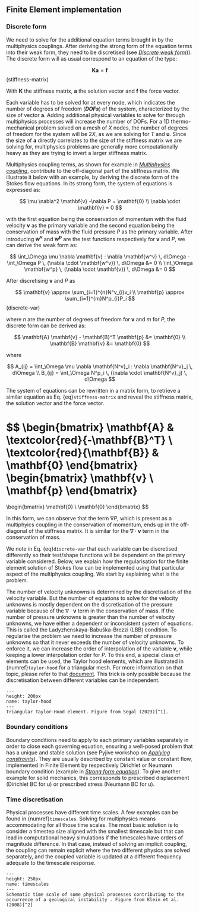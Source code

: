 ## Finite Element implementation

### Discrete form

We need to solve for the additional equation terms brought in by the multiphysics couplings.
After deriving the strong form of the equation terms into their weak form, they need to be discretised (see [<em>Discrete weak form</em>](../../introduction/discrete.ipynb#discrete-weak-form))).
The discrete form will as usual correspond to an equation of the type:

$$
\mathbf{K} \mathbf{a} = \mathbf{f}
$$ (stiffness-matrix)

With $\mathbf{K}$ the stiffness matrix, $\mathbf{a}$ the solution vector and $\mathbf{f}$ the force vector.

Each variable has to be solved for at every node, which indicates the number of degrees of freedom (***DOFs***) of the system, characterized by the size of vector $\mathbf{a}$.
Adding additional physical variables to solve for through multiphysics processes will increase the number of DOFs. For a 1D thermo-mechanical problem solved on a mesh of $X$ nodes, the number of degrees of freedom for the system will be 2$X$, as we are solving for $T$ and $\mathbf{u}$.
Since the size of $\mathbf{a}$ directly correlates to the size of the stiffness matrix we are solving for, multiphysics problems are generally more computationally heavy as they are trying to invert a larger stiffness matrix.

Multiphysics coupling terms, as shown for example in [<em>Multiphysics coupling</em>](./key_concepts.md#multiphysics-coupling), contribute to the off-diagonal part of the stiffness matrix. We illustrate it below with an example, by deriving the discrete form of the Stokes flow equations. In its strong form, the system of equations is expressed as:

$$
\mu \nabla^2 \mathbf{v} -\nabla P = \mathbf{0} \\
\nabla \cdot \mathbf{v} = 0
$$

with the first equation being the conservation of momentum with the fluid velocity $\mathbf{v}$ as the primary variable and the second equation being the conservation of mass with the fluid pressure $P$ as the primary variable.
After introducing $\mathbf{w^v}$ and $\mathbf{w^p}$ are the test functions respectively for $\mathbf{v}$ and $P$, we can derive the weak form as:

$$
\int_\Omega \mu \nabla \mathbf{v} : \nabla \mathbf{w^v} \, d\Omega - \int_\Omega P \, (\nabla \cdot \mathbf{w^v}) \, d\Omega &= 0 \\
\int_\Omega \mathbf{w^p} \, (\nabla \cdot \mathbf{v}) \, d\Omega &= 0
$$

After discretising $\mathbf{v}$ and $P$ as

$$
\mathbf{v} \approx \sum_{i=1}^{n}N^v_{i}v_i \\
\mathbf{p} \approx \sum_{i=1}^{m}N^p_{i}P_i
$$ (discrete-var)

where $n$ are the number of degrees of freedom for $\mathbf{v}$ and $m$ for $P$, the discrete form can be derived as:

$$
\mathbf{A} \mathbf{v} - \mathbf{B}^T \mathbf{p} &= \mathbf{0} \\
\mathbf{B} \mathbf{v} &= \mathbf{0}
$$

where

$$
A_{ij} = \int_\Omega \mu \nabla \mathbf{N^v}_i : \nabla \mathbf{N^v}_j \, d\Omega \\
B_{ij} = \int_\Omega N^p_i \, (\nabla \cdot \mathbf{N^v}_j) \, d\Omega
$$

The system of equations can be rewritten in a matrix form, to retrieve a similar equation as Eq. {eq}`stiffness-matrix` and reveal the stiffness matrix, the solution vector and the force vector.

$$
\begin{bmatrix}
\mathbf{A} & \textcolor{red}{-\mathbf{B}^T} \\
\textcolor{red}{\mathbf{B}} & \mathbf{0}
\end{bmatrix}
\begin{bmatrix}
\mathbf{v} \\
\mathbf{p}
\end{bmatrix}
=
\begin{bmatrix}
\mathbf{0} \\
\mathbf{0}
\end{bmatrix}
$$

In this form, we can observe that the term $\nabla P$, which is present as a multiphyics coupling in the conservation of momentum, ends up in the off-diagonal of the stiffness matrix. It is similar for the $\nabla \cdot \mathbf{v}$ term in the conservation of mass.

We note in Eq. {eq}`discrete-var` that each variable can be discretised differently so their test/shape functions will be dependent on the primary variable considered. Below, we explain how the regularisation for the finite element solution of Stokes flow can be implemented using that particular aspect of the multiphysics coupling. We start by explaining what is the problem.

The number of velocity unknowns is determined by the discretisation of the velocity variable. But the number of equations to solve for the velocity unknowns is mostly dependent on the discretisation of the pressure variable because of the $\nabla \cdot \mathbf{v}$ term in the conservation of mass.
If the number of pressure unknowns is greater than the number of velocity unknowns, we have either a dependent or inconsistent system of equations. This is called the Ladyzhenskaya-Babuška-Brezzi (LBB) condition. To regularise the problem we need to increase the number of pressure unknowns so that it never exceeds the  number of velocity unknowns. To enforce it, we can increase the order of interpolation of the variable $\mathbf{v}$, while keeping a lower interpolation order for $P$.
To this end, a special class of elements can be used, the Taylor hood elements, which are illustrated in {numref}`taylor-hood` for a triangular mesh. For more information on that topic, please refer to that [document](https://homepage.tudelft.nl/d2b4e/burgers/fem_notes.pdf).
This trick is only possible because the discretisation between different variables can be independent.

```{figure} ./figures/taylor-hood_element.png
---
height: 200px
name: taylor-hood
---
Triangular Taylor-Hood element. Figure from Segal (2023)[^1].
```

### Boundary conditions

Boundary conditions need to apply to each primary variables separately in order to close each governing equation, ensuring a well-posed problem that has a unique and stable solution (see Pyjive workshop on [<em>Applying constraints</em>](../../continuum_linear/Exercises/pyjive_constraints.ipynb)). They are usually described by constant value or constant flow, implemented in Finite Element by respectively Dirichlet or Neumann boundary condition (example in [<em>Strong form equation</em>](../../introduction/poisson2d.md#strong-form-equation)). To give another example for solid mechanics, this corresponds to prescribed displacement (Dirichlet BC for u) or prescribed stress (Neumann BC for u).

### Time discretisation

Physical processes have different time scales. A few examples can be found in {numref}`timescales`. Solving for multiphysics means accommodating for all those time scales. The most basic solution is to consider a timestep size aligned with the smallest timescale but that can lead in computational heavy simulations if the timescales have orders of magnitude difference. In that case, instead of solving an implicit coupling, the coupling can remain explicit where the two different physics are solved separately, and the coupled variable is updated at a different frequency adequate to the timescale response.

```{figure} ./figures/timescales.png
---
height: 250px
name: timescales
---
Schematic time scale of some physical processes contributing to the occurrence of a geological instability . Figure from Klein et al. (2008)[^2]
```

[^1]: [Segal, A. (2023) Finite element methods for the incompressible Navier-Stokes equations](https://homepage.tudelft.nl/d2b4e/burgers/fem_notes.pdf)
[^2]: [Klein, E. et al. (2008). Global monitoring strategy applied to ground failure hazards. In Proc. of the 10th International Symposium on Landslides and Engineered Slopes.](https://www.researchgate.net/publication/258120654_Global_monitoring_strategy_applied_to_ground_failure_hazards)
